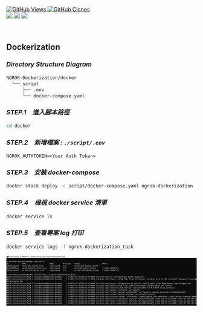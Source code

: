<a href='https://github.com/Junwu0615/NGROK-Dockerization'><img alt='GitHub Views' src='https://views.whatilearened.today/views/github/Junwu0615/NGROK-Dockerization.svg'> 
<a href='https://github.com/Junwu0615/NGROK-Dockerization'><img alt='GitHub Clones' src='https://img.shields.io/badge/dynamic/json?color=success&label=Clone&query=count_total&url=https://gist.githubusercontent.com/Junwu0615/2792e35583530c4e1c58662bbb5a49da/raw/NGROK-Dockerization_clone.json&logo=github'> <br>
[![](https://img.shields.io/badge/Project-Ngrok-blue.svg?style=plastic)](https://github.com/Junwu0615/NGROK-Dockerization) 
[![](https://img.shields.io/badge/Project-Docker-blue.svg?style=plastic)](https://github.com/Junwu0615/NGROK-Dockerization)
[![](https://img.shields.io/badge/Operating_System-Windows_10-blue.svg?style=plastic)](https://www.microsoft.com/zh-tw/software-download/windows10) <br>

<br>

## Dockerization

### *Directory Structure Diagram*
```commandline
NGROK-Dockerization/docker
  └── script
      ├── .env
      └── docker-compose.yaml
```

### *STEP.1　進入腳本路徑*
```bash
cd docker
```

### *STEP.2　新增檔案 : `./script/.env`*
```commandline
NGROK_AUTHTOKEN=<Your Auth Token>
```

### *STEP.3　安裝 docker-compose*
```bash
docker stack deploy -c script/docker-compose.yaml ngrok-dockerization
```

### *STEP.4　檢視 docker service 清單*
```bash
docker service ls
```

### *STEP.5　查看專案 log 打印*
```bash
docker service logs -f ngrok-dockerization_task
```

![00.jpg](/sample/00.jpg)
